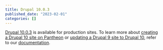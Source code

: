 ```yaml
---
title: Drupal 10.0.3
published_date: "2023-02-01"
categories: []
---
```

[Drupal 10.0.3](https://www.drupal.org/project/drupal/releases/10.0.3) is available for production sites. To learn more about [creating a Drupal 10 site on Pantheon](/drupal-10#create-a-drupal-10-site) or [updating a Drupal 9 site to Drupal 10](/drupal-10#update-a-drupal-9-site-to-drupal-10), refer to our [documentation](/drupal-10).
